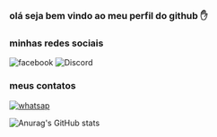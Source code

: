 ### olá seja bem vindo ao meu perfil do github ✋

### minhas redes sociais

![facebook](https://img.shields.io/badge/Facebook-1877F2?style=for-the-badge&logo=facebook&logoColor=white)
![Discord](https://img.shields.io/badge/Discord-7289DA?style=for-the-badge&logo=discord&logoColor=white)

### meus contatos
[![whatsap](https://img.shields.io/badge/WhatsApp-25D366?style=for-the-badge&logo=whatsapp&logoColor=white)](https://api.whatsapp.com/send?phone=81988521775)

![Anurag's GitHub stats](https://github-readme-stats.vercel.app/api?username=chico2021&show_icons=true&theme=radical)
